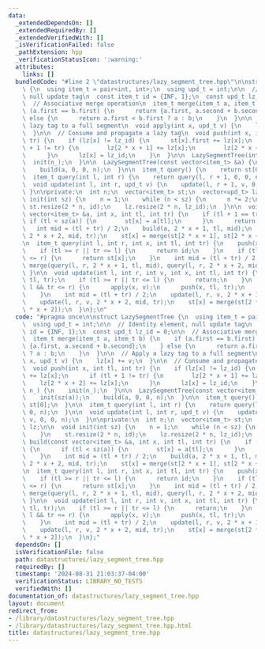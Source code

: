 ```yaml
---
data:
  _extendedDependsOn: []
  _extendedRequiredBy: []
  _extendedVerifiedWith: []
  _isVerificationFailed: false
  _pathExtension: hpp
  _verificationStatusIcon: ':warning:'
  attributes:
    links: []
  bundledCode: "#line 2 \"datastructures/lazy_segment_tree.hpp\"\n\nstruct LazySegmentTree\
    \ {\n  using item_t = pair<int, int>;\n  using upd_t = int;\n\n  // Identity element,\
    \ null update tag\n  const item_t id = {INF, 1};\n  const upd_t lz_id = 0;\n\n\
    \  // Associative merge operation\n  item_t merge(item_t a, item_t b) {\n    if\
    \ (a.first == b.first) {\n      return {a.first, a.second + b.second};\n    }\
    \ else {\n      return a.first < b.first ? a : b;\n    }\n  }\n\n  // Apply a\
    \ lazy tag to a full segment\n  void apply(int x, upd_t v) {\n    lz[x] += v;\n\
    \  }\n\n  // Consume and propagate a lazy tag\n  void push(int x, int tl, int\
    \ tr) {\n    if (lz[x] != lz_id) {\n      st[x].first += lz[x];\n      if (tl\
    \ + 1 != tr) {\n        lz[2 * x + 1] += lz[x];\n        lz[2 * x + 2] += lz[x];\n\
    \      }\n      lz[x] = lz_id;\n    }\n  }\n\n  LazySegmentTree(int n_) {\n  \
    \  init(n_);\n  }\n\n  LazySegmentTree(const vector<item_t> &a) {\n    init(sz(a));\n\
    \    build(a, 0, 0, n);\n  }\n\n  item_t query() {\n    return st[0];\n  }\n\n\
    \  item_t query(int l, int r) {\n    return query(l, r + 1, 0, 0, n);\n  }\n\n\
    \  void update(int l, int r, upd_t v) {\n    update(l, r + 1, v, 0, 0, n);\n \
    \ }\n\nprivate:\n  int n;\n  vector<item_t> st;\n  vector<upd_t> lz;\n\n  void\
    \ init(int sz) {\n    n = 1;\n    while (n < sz) {\n      n *= 2;\n    }\n   \
    \ st.resize(2 * n, id);\n    lz.resize(2 * n, lz_id);\n  }\n\n  void build(const\
    \ vector<item_t> &a, int x, int tl, int tr) {\n    if (tl + 1 == tr) {\n     \
    \ if (tl < sz(a)) {\n        st[x] = a[tl];\n      }\n      return;\n    }\n \
    \   int mid = (tl + tr) / 2;\n    build(a, 2 * x + 1, tl, mid);\n    build(a,\
    \ 2 * x + 2, mid, tr);\n    st[x] = merge(st[2 * x + 1], st[2 * x + 2]);\n  }\n\
    \n  item_t query(int l, int r, int x, int tl, int tr) {\n    push(x, tl, tr);\n\
    \    if (tl >= r || tr <= l) {\n      return id;\n    }\n    if (tl >= l && tr\
    \ <= r) {\n      return st[x];\n    }\n    int mid = (tl + tr) / 2;\n    return\
    \ merge(query(l, r, 2 * x + 1, tl, mid), query(l, r, 2 * x + 2, mid, tr));\n \
    \ }\n\n  void update(int l, int r, int v, int x, int tl, int tr) {\n    push(x,\
    \ tl, tr);\n    if (tl >= r || tr <= l) {\n      return;\n    }\n    if (tl >=\
    \ l && tr <= r) {\n      apply(x, v);\n      push(x, tl, tr);\n      return;\n\
    \    }\n    int mid = (tl + tr) / 2;\n    update(l, r, v, 2 * x + 1, tl, mid);\n\
    \    update(l, r, v, 2 * x + 2, mid, tr);\n    st[x] = merge(st[2 * x + 1], st[2\
    \ * x + 2]);\n  }\n};\n"
  code: "#pragma once\n\nstruct LazySegmentTree {\n  using item_t = pair<int, int>;\n\
    \  using upd_t = int;\n\n  // Identity element, null update tag\n  const item_t\
    \ id = {INF, 1};\n  const upd_t lz_id = 0;\n\n  // Associative merge operation\n\
    \  item_t merge(item_t a, item_t b) {\n    if (a.first == b.first) {\n      return\
    \ {a.first, a.second + b.second};\n    } else {\n      return a.first < b.first\
    \ ? a : b;\n    }\n  }\n\n  // Apply a lazy tag to a full segment\n  void apply(int\
    \ x, upd_t v) {\n    lz[x] += v;\n  }\n\n  // Consume and propagate a lazy tag\n\
    \  void push(int x, int tl, int tr) {\n    if (lz[x] != lz_id) {\n      st[x].first\
    \ += lz[x];\n      if (tl + 1 != tr) {\n        lz[2 * x + 1] += lz[x];\n    \
    \    lz[2 * x + 2] += lz[x];\n      }\n      lz[x] = lz_id;\n    }\n  }\n\n  LazySegmentTree(int\
    \ n_) {\n    init(n_);\n  }\n\n  LazySegmentTree(const vector<item_t> &a) {\n\
    \    init(sz(a));\n    build(a, 0, 0, n);\n  }\n\n  item_t query() {\n    return\
    \ st[0];\n  }\n\n  item_t query(int l, int r) {\n    return query(l, r + 1, 0,\
    \ 0, n);\n  }\n\n  void update(int l, int r, upd_t v) {\n    update(l, r + 1,\
    \ v, 0, 0, n);\n  }\n\nprivate:\n  int n;\n  vector<item_t> st;\n  vector<upd_t>\
    \ lz;\n\n  void init(int sz) {\n    n = 1;\n    while (n < sz) {\n      n *= 2;\n\
    \    }\n    st.resize(2 * n, id);\n    lz.resize(2 * n, lz_id);\n  }\n\n  void\
    \ build(const vector<item_t> &a, int x, int tl, int tr) {\n    if (tl + 1 == tr)\
    \ {\n      if (tl < sz(a)) {\n        st[x] = a[tl];\n      }\n      return;\n\
    \    }\n    int mid = (tl + tr) / 2;\n    build(a, 2 * x + 1, tl, mid);\n    build(a,\
    \ 2 * x + 2, mid, tr);\n    st[x] = merge(st[2 * x + 1], st[2 * x + 2]);\n  }\n\
    \n  item_t query(int l, int r, int x, int tl, int tr) {\n    push(x, tl, tr);\n\
    \    if (tl >= r || tr <= l) {\n      return id;\n    }\n    if (tl >= l && tr\
    \ <= r) {\n      return st[x];\n    }\n    int mid = (tl + tr) / 2;\n    return\
    \ merge(query(l, r, 2 * x + 1, tl, mid), query(l, r, 2 * x + 2, mid, tr));\n \
    \ }\n\n  void update(int l, int r, int v, int x, int tl, int tr) {\n    push(x,\
    \ tl, tr);\n    if (tl >= r || tr <= l) {\n      return;\n    }\n    if (tl >=\
    \ l && tr <= r) {\n      apply(x, v);\n      push(x, tl, tr);\n      return;\n\
    \    }\n    int mid = (tl + tr) / 2;\n    update(l, r, v, 2 * x + 1, tl, mid);\n\
    \    update(l, r, v, 2 * x + 2, mid, tr);\n    st[x] = merge(st[2 * x + 1], st[2\
    \ * x + 2]);\n  }\n};"
  dependsOn: []
  isVerificationFile: false
  path: datastructures/lazy_segment_tree.hpp
  requiredBy: []
  timestamp: '2024-08-31 21:03:37-04:00'
  verificationStatus: LIBRARY_NO_TESTS
  verifiedWith: []
documentation_of: datastructures/lazy_segment_tree.hpp
layout: document
redirect_from:
- /library/datastructures/lazy_segment_tree.hpp
- /library/datastructures/lazy_segment_tree.hpp.html
title: datastructures/lazy_segment_tree.hpp
---
```

